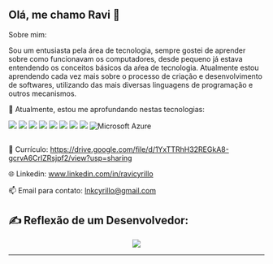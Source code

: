 ## Olá, me chamo Ravi 👋

Sobre mim: 

Sou um entusiasta pela área de tecnologia, sempre gostei de aprender sobre como funcionavam os computadores, desde pequeno já 
estava entendendo os conceitos básicos da aŕea de tecnologia. Atualmente estou aprendendo cada vez mais sobre o processo de criação e desenvolvimento
de softwares, utilizando das mais diversas linguagens de programação e outros mecanismos.


🚀 Atualmente, estou me aprofundando nestas tecnologias:

<p align="left">
  <img src="https://img.shields.io/badge/Python-3776AB.svg?style=for-the-badge&logo=python&logoColor=white" />
  <img src="https://img.shields.io/badge/Java-ED8B00?style=for-the-badge&logo=openjdk&logoColor=white" />
  <img src=https://img.shields.io/badge/Spring%20Boot-6DB33F?style=for-the-badge&logo=springboot&logoColor=white />
  <img src=https://img.shields.io/badge/javascript-%23323330.svg?style=for-the-badge&logo=javascript&logoColor=%23F7DF1E) />
  <img src="https://img.shields.io/badge/Git-F05032.svg?style=for-the-badge&logo=git&logoColor=white" />
  <img src="https://img.shields.io/badge/GitHub-181717.svg?style=for-the-badge&logo=github&logoColor=white" />
  <img src="https://img.shields.io/badge/VS%20Code-007ACC?style=for-the-badge&logo=visual-studio-code&logoColor=white" />
  <img src="https://img.shields.io/badge/Google_Colab-F9AB00.svg?style=for-the-badge&logo=googlecolab&logoColor=white" />
  <img src="https://img.shields.io/badge/Microsoft_Azure-0089D6?style=for-the-badge&logo=microsoftazure&logoColor=white" alt="Microsoft Azure" />
</p>

##

👥 Currículo: https://drive.google.com/file/d/1YxTTRhH32REGkA8-gcrvA6CrIZRsjpf2/view?usp=sharing

🌐 Linkedin: www.linkedin.com/in/ravicyrillo

📫 Email para contato: lnkcyrillo@gmail.com
## 

## ✍ Reflexão de um Desenvolvedor:

<div align="center">

![](https://quotes-github-readme.vercel.app/api?type=horizontal&theme=tokyonight&quote=A+computação+é+nenhuma+outra+coisa+senão+uma+matemática+disfarçada.&author=Edsger+W.+Dijkstra)

</div>

---

<div align="center">

</div>
